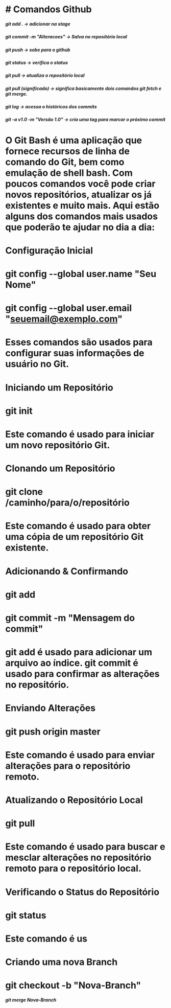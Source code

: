 # # Comandos Github

##### git add . -> adicionar na stage
##### git commit -m "Alteracoes" -> Salva no repositório local
##### git push -> sobe para o github
##### git status -> verifica o status
##### git pull -> atualiza o repositório local
##### git pull (significado) -> significa basicamente dois comandos git fetch e git merge.
##### git log -> acessa o históricos dos commits
##### git -a v1.0 -m "Versão 1.0" -> cria uma tag para marcar o próximo commit

# O Git Bash é uma aplicação que fornece recursos de linha de comando do Git, bem como emulação de shell bash. Com poucos comandos você pode criar novos repositórios, atualizar os já existentes e muito mais. Aqui estão alguns dos comandos mais usados que poderão te ajudar no dia a dia:

# Configuração Inicial
# git config --global user.name "Seu Nome"
# git config --global user.email "seuemail@exemplo.com"
# Esses comandos são usados para configurar suas informações de usuário no Git.


# Iniciando um Repositório
# git init
# Este comando é usado para iniciar um novo repositório Git.


# Clonando um Repositório
# git clone /caminho/para/o/repositório
# Este comando é usado para obter uma cópia de um repositório Git existente.


# Adicionando & Confirmando
# git add
# git commit -m "Mensagem do commit"
# git add é usado para adicionar um arquivo ao índice. git commit é usado para confirmar as alterações no repositório.


# Enviando Alterações
# git push origin master
# Este comando é usado para enviar alterações para o repositório remoto.


# Atualizando o Repositório Local
# git pull
# Este comando é usado para buscar e mesclar alterações no repositório remoto para o repositório local.


# Verificando o Status do Repositório
# git status
# Este comando é us


# Criando uma nova Branch
# git checkout -b "Nova-Branch"

##### git merge Nova-Branch 
